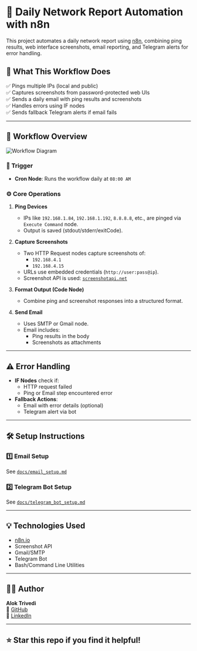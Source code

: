 # 🚀 Daily Network Report Automation with n8n

This project automates a daily network report using [n8n](https://n8n.io), combining ping results, web interface screenshots, email reporting, and Telegram alerts for error handling.

## 📌 What This Workflow Does

✅ Pings multiple IPs (local and public)  
✅ Captures screenshots from password-protected web UIs  
✅ Sends a daily email with ping results and screenshots  
✅ Handles errors using IF nodes  
✅ Sends fallback Telegram alerts if email fails

---

## 📂 Workflow Overview

![Workflow Diagram](assets/workflow_diagram.png)


### 🔁 Trigger

- **Cron Node**: Runs the workflow daily at `08:00 AM`

### ⚙️ Core Operations

1. **Ping Devices**  
   - IPs like `192.168.1.84`, `192.168.1.192`, `8.8.8.8`, etc., are pinged via `Execute Command` node.
   - Output is saved (stdout/stderr/exitCode).

2. **Capture Screenshots**  
   - Two HTTP Request nodes capture screenshots of:
     - `192.168.4.1`
     - `192.168.4.15`
   - URLs use embedded credentials (`http://user:pass@ip`).
   - Screenshot API is used: [`screenshotapi.net`](https://screenshotapi.net)

3. **Format Output (Code Node)**  
   - Combine ping and screenshot responses into a structured format.

4. **Send Email**  
   - Uses SMTP or Gmail node.
   - Email includes:
     - Ping results in the body
     - Screenshots as attachments

---

## ⚠️ Error Handling

- **IF Nodes** check if:
  - HTTP request failed
  - Ping or Email step encountered error
- **Fallback Actions**:
  - Email with error details (optional)
  - Telegram alert via bot

---

## 🛠️ Setup Instructions

### 1️⃣ Email Setup

See [`docs/email_setup.md`](docs/email_setup.md)

### 2️⃣ Telegram Bot Setup

See [`docs/telegram_bot_setup.md`](docs/telegram_bot_setup.md)

---

## 💡 Technologies Used

- [n8n.io](https://n8n.io)
- Screenshot API
- Gmail/SMTP
- Telegram Bot
- Bash/Command Line Utilities

---

## 🧑‍💻 Author

**Alok Trivedi**  
🔗 [GitHub](https://github.com/Alok77it)  
🔗 [LinkedIn](https://www.linkedin.com/in/alok-trivedi-27279a34b/)

---

## ⭐️ Star this repo if you find it helpful!
